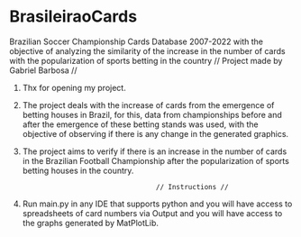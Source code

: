 # BrasileiraoCards
Brazilian Soccer Championship Cards Database 2007-2022  with the objective of analyzing the similarity of the increase in the number of cards with the popularization of sports betting in the country
                                //  Project made by Gabriel Barbosa //

1. Thx for opening my project.

2. The project deals with the increase of cards from the emergence of betting houses in Brazil, for this, data from
championships before and after the emergence of these betting stands was used, with the objective of observing if there
is any change in the generated graphics.

3. The project aims to verify if there is an increase in the number of cards in the Brazilian Football Championship
after the popularization of sports betting houses in the country.

                                        // Instructions //

1. Run main.py in any IDE that supports python and you will have access to spreadsheets of card numbers via Output and
you will have access to the graphs generated by MatPlotLib.
